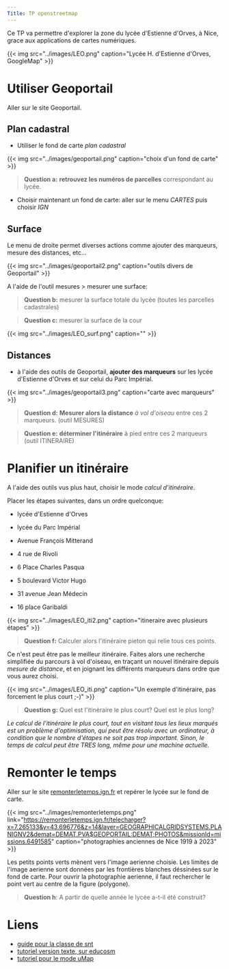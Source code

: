 ```yaml
---
Title: TP openstreetmap
---
```


Ce TP va permettre d'explorer la zone du lycée d'Estienne d'Orves, à Nice, grace aux applications de cartes numériques.

{{< img src="../images/LEO.png" caption="Lycée H. d'Estienne d'Orves, GoogleMap" >}}


# Utiliser Geoportail
Aller sur le site Geoportail.

## Plan cadastral
* Utiliser le fond de carte *plan cadastral*


{{< img src="../images/geoportail.png" caption="choix d'un fond de carte" >}}

> **Question a:** **retrouvez les numéros de parcelles** correspondant au lycée. 

* Choisir maintenant un fond de carte: aller sur le menu *CARTES* puis choisir *IGN*

## Surface
Le menu de droite permet diverses actions comme ajouter des marqueurs, mesure des distances, etc...

{{< img src="../images/geoportail2.png" caption="outils divers de Geoportail" >}}

A l'aide de l'outil mesures > mesurer une surface:

> **Question b:** mesurer la surface totale du lycée (toutes les parcelles cadastrales)

> **Question c:** mesurer la surface de la cour

{{< img src="../images/LEO_surf.png" caption="" >}}

## Distances
* à l'aide des outils de Geoportail, **ajouter des marqueurs** sur les lycée d'Estienne d'Orves et sur celui du Parc Impérial.

{{< img src="../images/geoportail3.png" caption="carte avec marqueurs" >}}

> **Question d:** **Mesurer alors la distance** *à vol d'oiseau* entre ces 2 marqueurs. (outil MESURES)

> **Question e:** **déterminer l'itinéraire** à pied entre ces 2 marqueurs (outil ITINERAIRE)



# Planifier un itinéraire
A l'aide des outils vus plus haut, choisir le mode *calcul d'itinéraire*.

Placer les étapes suivantes, dans un ordre quelconque:

* lycée d'Estienne d'Orves
* lycée du Parc Impérial
* Avenue François Mitterand
* 4 rue de Rivoli
* 6 Place Charles Pasqua
* 5 boulevard Victor Hugo
* 31 avenue Jean Médecin


* 16 place Garibaldi

{{< img src="../images/LEO_iti2.png" caption="itineraire avec plusieurs étapes" >}}

> **Question f:** Calculer alors l'itinéraire pieton qui relie tous ces points.

Ce n'est peut être pas le meilleur itinéraire. Faites alors une recherche simplifiée du parcours à vol d'oiseau, en traçant un nouvel itinéraire depuis *mesure de distance*, et en joignant les différents marqueurs dans ordre que vous aurez choisi.

{{< img src="../images/LEO_iti.png" caption="Un exemple d'itinéraire, pas forcement le plus court ;-)" >}}

> **Question g:** Quel est l'itinéraire le plus court? Quel est le plus long?

*Le calcul de l'itinéraire le plus court, tout en visitant tous les lieux marqués est un problème d'optimisation, qui peut être résolu avec un ordinateur, à condition que le nombre d'étapes ne soit pas trop important. Sinon, le temps de calcul peut être TRES long, même pour une machine actuelle.*

# Remonter le temps
Aller sur le site [remonterletemps.ign.fr](https://remonterletemps.ign.fr/telecharger?x=7.265133&y=43.696776&z=14&layer=GEOGRAPHICALGRIDSYSTEMS.PLANIGNV2&demat=DEMAT.PVA$GEOPORTAIL:DEMAT;PHOTOS&missionId=missions.6491585) et repérer le lycée sur le fond de carte.

{{< img src="../images/remonterletemps.png" link="https://remonterletemps.ign.fr/telecharger?x=7.265133&y=43.696776&z=14&layer=GEOGRAPHICALGRIDSYSTEMS.PLANIGNV2&demat=DEMAT.PVA$GEOPORTAIL:DEMAT;PHOTOS&missionId=missions.6491585" caption="photographies anciennes de Nice 1919 à 2023" >}}

Les petits points verts mènent vers l'image aerienne choisie. Les limites de l'image aerienne sont données par les frontières blanches déssinées sur le fond de carte. Pour ouvrir la photographie aerienne, il faut rechercher le point vert au centre de la figure (polygone).

> **Question h**: A partir de quelle année le lycée a-t-il été construit?


<!--
# Calcul d'isochrone


**Peut-on atteindre la gare SNCF en 5 min à pied?**

Sur le site [openrouteservice.org](https://maps.openrouteservice.org/directions?a=null,null,null,null&b=0&c=0&k1=fr&k2=km#/place/Lycée%20Honoré%20d'Estienne%20d'Orves,Nice,France/@7.248312,43.699588,6/data/55,130,32,102,9,96,46,4,32,246,5,112,29,128,76,12,226,1,113,64,78,8,41,128,52,33,175,128,134,56,12,96,5,150,184,28,101,249,37,62,57,106,0,54,101,69,128,44,1,56,1,208,5,96,8,192,1,128,95,62,197,57,32,14,101,128,7,16,128,236,0,216,213,72,11,236,64,23,156,56,1,108,176,107,150,64,39,155,44,32,1,187,48,34,17,162,22,57,46,216,6,35,140,146,38,32,116,128), ouvrir le bandeau de menu à gauche (flèche `>`). Renseigner le lien *à atteindre* (il s'agit en réalité du lieu de *départ*): Votre lycée.

{{< img src="../images/isochrone1.png" caption="atteindre..." >}}

Puis paramétrer le logiciel en *temps* pour obtenir les surfaces de la ville atteignables en 1 à 5 min, à pied.

{{< img src="../images/isochrone.png" caption="parametrage" >}}

Peut-on atteindre la gare **à pied, en vélo, en voiture**?

{{< img src="../images/isochrone2.png" caption="isochrones en voiture" >}}


# Présentation du projet Openstreetmap

{{< img src="../images/osm.png" link="https://www.youtube.com/watch?v=zJSGOpqa9ew" caption="video presentation OSM" >}}

video presentation OSM: https://www.youtube.com/watch?v=zJSGOpqa9ew


## Utiliser Openstreetmap, contribuer
* Sur le site [Openstreetmap](https://www.openstreetmap.org/edit#map=16/43.6991/7.2509), repérez votre lycée.

* Identifiez-vous avec le compte de la classe pour contribuer à la carte publique:

compte: (adresse academique)

mot de passe: classe_snt_LEO

* Avec l'**editeur**, dans la partie **MODIFIER**, renseigner certains points de la carte (lycée ou autres) que vous connaissez parfaitement. (rampe accès chaise roulante, parking 2 roues, entrées du lycée, de la cantine, ...). Vous pouvez aussi ajouter des informations manquantes à certains points déjà ajoutés à la carte publique.
-->
# Liens
* [guide pour la classe de snt](https://www.openstreetmap.fr/les-bonnes-pratiques-pour-contribuer-a-openstreetmap-en-snt/)
* [tutoriel version texte, sur educosm](https://educosm.openstreetmap.fr/?ModeEmploi)
* [tutoriel pour le mode uMap](https://docs.framasoft.org/fr/umap/2-premiere-carte.html)
